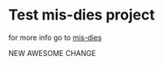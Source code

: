 # Test mis-dies project

for more info go to [mis-dies](https://github.com/demipel8/mis-dies)

NEW AWESOME CHANGE
